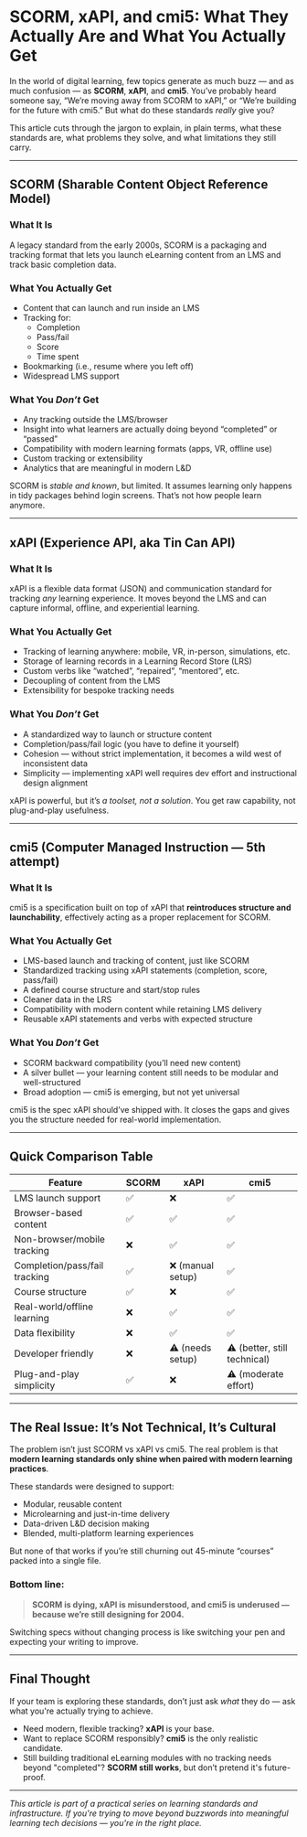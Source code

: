 # SCORM, xAPI, and cmi5: What They Actually Are and What You Actually Get

In the world of digital learning, few topics generate as much buzz — and as much confusion — as **SCORM**, **xAPI**, and **cmi5**. You’ve probably heard someone say, “We’re moving away from SCORM to xAPI,” or “We’re building for the future with cmi5.” But what do these standards *really* give you?

This article cuts through the jargon to explain, in plain terms, what these standards are, what problems they solve, and what limitations they still carry.

---

## SCORM (Sharable Content Object Reference Model)

### What It Is
A legacy standard from the early 2000s, SCORM is a packaging and tracking format that lets you launch eLearning content from an LMS and track basic completion data.

### What You Actually Get
- Content that can launch and run inside an LMS
- Tracking for:
  - Completion
  - Pass/fail
  - Score
  - Time spent
- Bookmarking (i.e., resume where you left off)
- Widespread LMS support

### What You *Don’t* Get
- Any tracking outside the LMS/browser
- Insight into what learners are actually doing beyond “completed” or “passed”
- Compatibility with modern learning formats (apps, VR, offline use)
- Custom tracking or extensibility
- Analytics that are meaningful in modern L&D

SCORM is *stable and known*, but limited. It assumes learning only happens in tidy packages behind login screens. That’s not how people learn anymore.

---

## xAPI (Experience API, aka Tin Can API)

### What It Is
xAPI is a flexible data format (JSON) and communication standard for tracking *any* learning experience. It moves beyond the LMS and can capture informal, offline, and experiential learning.

### What You Actually Get
- Tracking of learning anywhere: mobile, VR, in-person, simulations, etc.
- Storage of learning records in a Learning Record Store (LRS)
- Custom verbs like “watched”, “repaired”, “mentored”, etc.
- Decoupling of content from the LMS
- Extensibility for bespoke tracking needs

### What You *Don’t* Get
- A standardized way to launch or structure content
- Completion/pass/fail logic (you have to define it yourself)
- Cohesion — without strict implementation, it becomes a wild west of inconsistent data
- Simplicity — implementing xAPI well requires dev effort and instructional design alignment

xAPI is powerful, but it’s *a toolset, not a solution*. You get raw capability, not plug-and-play usefulness.

---

## cmi5 (Computer Managed Instruction — 5th attempt)

### What It Is
cmi5 is a specification built on top of xAPI that **reintroduces structure and launchability**, effectively acting as a proper replacement for SCORM.

### What You Actually Get
- LMS-based launch and tracking of content, just like SCORM
- Standardized tracking using xAPI statements (completion, score, pass/fail)
- A defined course structure and start/stop rules
- Cleaner data in the LRS
- Compatibility with modern content while retaining LMS delivery
- Reusable xAPI statements and verbs with expected structure

### What You *Don’t* Get
- SCORM backward compatibility (you’ll need new content)
- A silver bullet — your learning content still needs to be modular and well-structured
- Broad adoption — cmi5 is emerging, but not yet universal

cmi5 is the spec xAPI should’ve shipped with. It closes the gaps and gives you the structure needed for real-world implementation.

---

## Quick Comparison Table

| Feature                              | SCORM         | xAPI                | cmi5                      |
|--------------------------------------|----------------|----------------------|----------------------------|
| LMS launch support                  | ✅             | ❌                  | ✅                         |
| Browser-based content               | ✅             | ✅                  | ✅                         |
| Non-browser/mobile tracking         | ❌             | ✅                  | ✅                         |
| Completion/pass/fail tracking       | ✅             | ❌ (manual setup)    | ✅                         |
| Course structure                    | ✅             | ❌                  | ✅                         |
| Real-world/offline learning         | ❌             | ✅                  | ✅                         |
| Data flexibility                    | ❌             | ✅                  | ✅                         |
| Developer friendly                  | ❌             | ⚠️ (needs setup)     | ⚠️ (better, still technical) |
| Plug-and-play simplicity            | ✅             | ❌                  | ⚠️ (moderate effort)       |

---

## The Real Issue: It’s Not Technical, It’s Cultural

The problem isn’t just SCORM vs xAPI vs cmi5. The real problem is that **modern learning standards only shine when paired with modern learning practices**.

These standards were designed to support:
- Modular, reusable content
- Microlearning and just-in-time delivery
- Data-driven L&D decision making
- Blended, multi-platform learning experiences

But none of that works if you’re still churning out 45-minute “courses” packed into a single file.

### Bottom line:
> **SCORM is dying, xAPI is misunderstood, and cmi5 is underused — because we’re still designing for 2004.**

Switching specs without changing process is like switching your pen and expecting your writing to improve.

---

## Final Thought

If your team is exploring these standards, don’t just ask *what* they do — ask what you're actually trying to achieve.  
- Need modern, flexible tracking? **xAPI** is your base.  
- Want to replace SCORM responsibly? **cmi5** is the only realistic candidate.  
- Still building traditional eLearning modules with no tracking needs beyond "completed"? **SCORM still works**, but don’t pretend it's future-proof.

---

*This article is part of a practical series on learning standards and infrastructure. If you're trying to move beyond buzzwords into meaningful learning tech decisions — you're in the right place.*